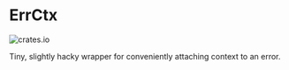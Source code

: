 # ErrCtx

![crates.io](https://img.shields.io/crates/v/errctx.svg)

Tiny, slightly hacky wrapper for conveniently attaching context to an error.
